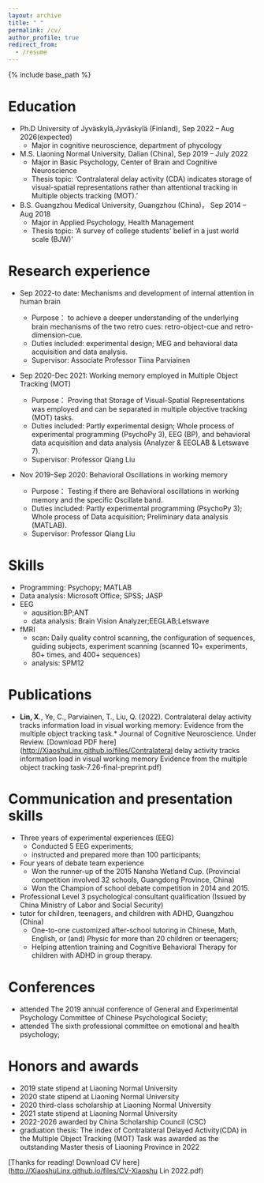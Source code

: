 ```yaml
---
layout: archive
title: " "
permalink: /cv/
author_profile: true
redirect_from:
  - /resume
---
```


{% include base_path %}

Education
======
* Ph.D University of Jyväskylä,Jyväskylä (Finland), Sep 2022 – Aug 2026(expected)
     *  Major in cognitive neuroscience, department of phycology
* M.S. Liaoning Normal University, Dalian (China), Sep 2019 – July 2022
     *  Major in Basic Psychology, Center of Brain and Cognitive Neuroscience
     *  Thesis topic: ‘Contralateral delay activity (CDA) indicates storage of visual-spatial representations rather than attentional tracking in Multiple objects tracking (MOT).’
* B.S. Guangzhou Medical University, Guangzhou (China)， Sep 2014 – Aug 2018
     *  Major in Applied Psychology, Health Management
     *  Thesis topic: ‘A survey of college students' belief in a just world scale (BJW)’

Research experience
======
* Sep 2022-to date: Mechanisms and development of internal attention in human brain
  * Purpose： to achieve a deeper understanding of the underlying brain mechanisms of the two retro cues: retro-object-cue and retro-dimension-cue.
  * Duties included: experimental design; MEG and behavioral data acquisition and data analysis.
  * Supervisor: Associate Professor Tiina Parviainen
  
* Sep 2020-Dec 2021: Working memory employed in Multiple Object Tracking (MOT)
  * Purpose： Proving that Storage of Visual-Spatial Representations was employed and can be separated in multiple objective tracking (MOT) tasks.
  * Duties included:  Partly experimental design; Whole process of experimental programming (PsychoPy 3), EEG (BP), and behavioral data acquisition and data analysis (Analyzer & EEGLAB & Letswave 7).
  * Supervisor: Professor Qiang Liu

* Nov 2019-Sep 2020: Behavioral Oscillations in working memory 
  * Purpose： Testing if there are Behavioral oscillations in working memory and the specific Oscillate band.
  * Duties included:  Partly experimental programming (PsychoPy 3); Whole process of Data acquisition; Preliminary data analysis (MATLAB).
  * Supervisor: Professor Qiang Liu

  
Skills
======
* Programming: Psychopy; MATLAB
* Data analysis: Microsoft Office; SPSS; JASP
* EEG
  * aqusition:BP;ANT
  * data analysis: Brain Vision Analyzer;EEGLAB;Letswave 
* fMRI 
  * scan: Daily quality control scanning, the configuration of sequences, guiding subjects, experiment scanning (scanned 10+ experiments, 80+ times, and 400+ sequences)
  * analysis: SPM12

Publications
======
* **Lin, X**., Ye, C., Parviainen, T., Liu, Q. (2022). Contralateral delay activity tracks information load in visual working memory: Evidence from the multiple object tracking task.* Journal of Cognitive Neuroscience. Under Review.  [Download PDF here](http://XiaoshuLinx.github.io/files/Contralateral delay activity tracks information load in visual working memory Evidence from the multiple object tracking task-7.26-final-preprint.pdf)

Communication and presentation skills
======
* Three years of experimental experiences (EEG)
  * Conducted 5 EEG experiments;
  * instructed and prepared more than 100 participants;
* Four years of debate team experience
  * Won the runner-up of the 2015 Nansha Wetland Cup.
    (Provincial competition involved 32 schools, Guangdong Province, China)
  * Won the Champion of school debate competition in 2014 and 2015.
* Professional Level 3 psychological consultant qualification
  (Issued by China Ministry of Labor and Social Security)
* tutor for children, teenagers, and children with ADHD, Guangzhou (China)
   * One-to-one customized after-school tutoring in Chinese, Math, English, or (and) Physic for more than 20 children or teenagers; 
   * Helping attention training and Cognitive Behavioral Therapy for children with ADHD in group therapy.  

Conferences
======
* attended The 2019 annual conference of General and Experimental Psychology Committee of Chinese Psychological Society;
* attended The sixth professional committee on emotional and health psychology; 

Honors and awards
======
* 2019 state stipend at Liaoning Normal University
* 2020 state stipend at Liaoning Normal University
* 2020 third-class scholarship at Liaoning Normal University
* 2021 state stipend at Liaoning Normal University
* 2022-2026 awarded by China Scholarship Council (CSC)
* graduation thesis: The index of Contralateral Delayed Activity(CDA) in the Multiple Object Tracking (MOT) Task  was awarded as the outstanding Master thesis of Liaoning Province in 2022

[Thanks for reading! Download CV here](http://XiaoshuLinx.github.io/files/CV-Xiaoshu Lin 2022.pdf)


